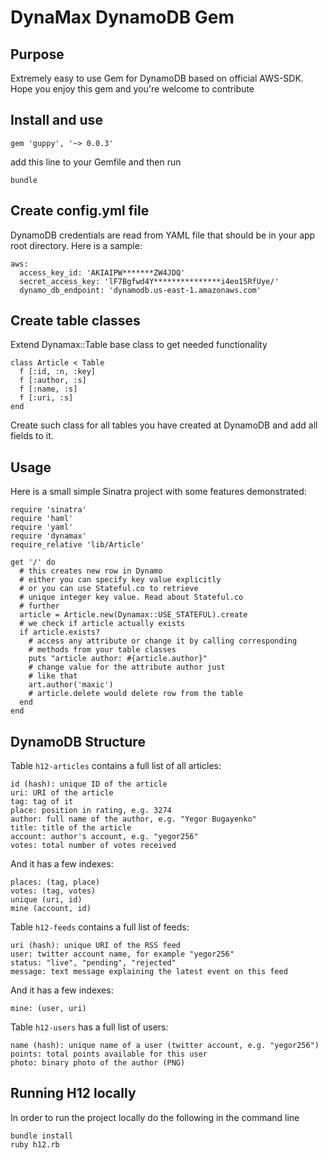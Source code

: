# DynaMax DynamoDB Gem

## Purpose

Extremely easy to use Gem for DynamoDB based on official AWS-SDK.
Hope you enjoy this gem and you're welcome to contribute

## Install and use

```gem 'guppy', '~> 0.0.3'```

add this line to your Gemfile and then run

```bundle```


## Create config.yml file
DynamoDB credentials are read from YAML file that
should be in your app root directory. Here is a sample:

```
aws:
  access_key_id: 'AKIAIPW*******ZW4JDQ'
  secret_access_key: 'lF7Bgfwd4Y***************i4eo15RfUye/'
  dynamo_db_endpoint: 'dynamodb.us-east-1.amazonaws.com'
```

## Create table classes
Extend Dynamax::Table base class to get needed functionality
```
class Article < Table
  f [:id, :n, :key]
  f [:author, :s]
  f [:name, :s]
  f [:uri, :s]
end
```

Create such class for all tables you have created at DynamoDB
and add all fields to it.

## Usage
Here is a small simple Sinatra project with
some features demonstrated:

```
require 'sinatra'
require 'haml'
require 'yaml'
require 'dynamax'
require_relative 'lib/Article'

get '/' do
  # this creates new row in Dynamo
  # either you can specify key value explicitly
  # or you can use Stateful.co to retrieve
  # unique integer key value. Read about Stateful.co
  # further
  article = Article.new(Dynamax::USE_STATEFUL).create
  # we check if article actually exists
  if article.exists?
    # access any attribute or change it by calling corresponding
    # methods from your table classes
    puts "article author: #{article.author}"
    # change value for the attribute author just
    # like that
    art.author('maxic')
    # article.delete would delete row from the table
  end
end
```

## DynamoDB Structure

Table `h12-articles` contains a full list of all articles:

```
id (hash): unique ID of the article
uri: URI of the article
tag: tag of it
place: position in rating, e.g. 3274
author: full name of the author, e.g. "Yegor Bugayenko"
title: title of the article
account: author's account, e.g. "yegor256"
votes: total number of votes received
```

And it has a few indexes:

```
places: (tag, place)
votes: (tag, votes)
unique (uri, id)
mine (account, id)
```

Table `h12-feeds` contains a full list of feeds:

```
uri (hash): unique URI of the RSS feed
user: twitter account name, for example "yegor256"
status: "live", "pending", "rejected"
message: text message explaining the latest event on this feed
```

And it has a few indexes:

```
mine: (user, uri)
```

Table `h12-users` has a full list of users:

```
name (hash): unique name of a user (twitter account, e.g. "yegor256")
points: total points available for this user
photo: binary photo of the author (PNG)
```

## Running H12 locally

In order to run the project locally do the following in the command line
```
bundle install
ruby h12.rb
```

